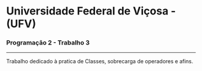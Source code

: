 # Universidade Federal de Viçosa - (UFV)
### Programação 2 - Trabalho 3
---
Trabalho dedicado à pratica de Classes, sobrecarga de operadores e afins.
